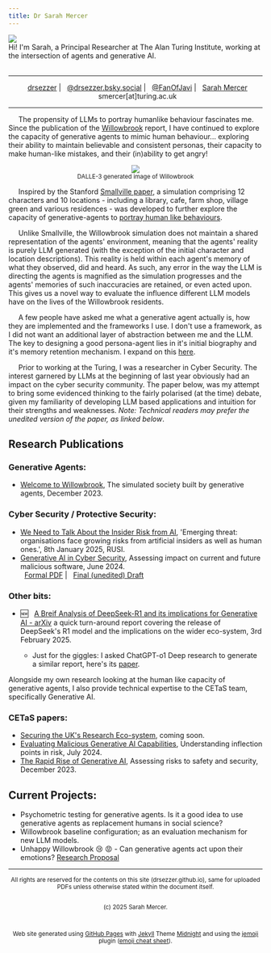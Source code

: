 ```yaml
---
title: Dr Sarah Mercer
---
```

<div class="sm_Parent">
    <div class="sm_child1">
      <img src="https://drsezzer.github.io/profile_pic.png" />
    </div>
    <div class="sm_child2">
      Hi! I'm Sarah, a Principal Researcher at The Alan Turing Institute, working at the intersection of agents and generative AI.
    </div>
</div>

<br>

<hr>
<p valign="center" align="center">
<big><i class="fa-brands fa-square-github"></i></big>&nbsp;&nbsp;<a href="https://github.com/drsezzer/">drsezzer</a> |
<big><i class="fa-brands fa-bluesky"></i></big>&nbsp;&nbsp;<a href="https://bsky.app/profile/drsezzer.bsky.social">@drsezzer.bsky.social</a> |
<big><i class="fa-brands fa-square-x-twitter"></i></big>&nbsp;&nbsp;<a href="https://twitter.com/fanofjavi">@FanOfJavi</a> | 
<big><i class="fa-brands fa-linkedin"></i></big>&nbsp;&nbsp;<a href="https://www.linkedin.com/in/sarah-mercer-033609273">Sarah Mercer</a>
<br>
<big><i class="fa-solid fa-envelope"></i></big>&nbsp;&nbsp;smercer[at]turing.ac.uk
</p>
<hr>

&nbsp;&nbsp;&nbsp;&nbsp; The propensity of LLMs to portray humanlike behaviour fascinates me.  Since the publication of the <a href="https://cetas.turing.ac.uk/publications/welcome-willowbrook">Willowbrook</a> report, I have continued to explore the capacity of generative agents to mimic human behaviour... exploring their ability to maintain believable and consistent personas, their capacity to make human-like mistakes, and their (in)ability to get angry!


<p align=center><img src="https://drsezzer.github.io/willowbrook1.png" /><br>
<small>DALLE-3 generated image of Willowbrook</small></p>

&nbsp;&nbsp;&nbsp;&nbsp; Inspired by the Stanford <a href="https://hai.stanford.edu/news/computational-agents-exhibit-believable-humanlike-behavior">Smallville paper</a>, a simulation comprising 12 characters and 10 locations - including a library, cafe, farm shop, village green and various residences - was developed to further explore the capacity of generative-agents to [portray human like behaviours](layers.md).


&nbsp;&nbsp;&nbsp;&nbsp; Unlike Smallville, the Willowbrook simulation does not maintain a shared representation of the agents' environment, meaning that the agents' reality is purely LLM generated (with the exception of the initial character and location descriptions).  This reality is held within each agent's memory of what they observed, did and heard. As such, any error in the way the LLM is directing the agents is magnified as the simulation progresses and the agents' memories of such inaccuracies are retained, or even acted upon.  This gives us a novel way to evaluate the influence different LLM models have on the lives of the Willowbrook residents.


&nbsp;&nbsp;&nbsp;&nbsp; A few people have asked me what a generative agent actually is, how they are implemented and the frameworks I use.  I don't use a framework, as I did not want an additional layer of abstraction between me and the LLM.  The key to designing a good persona-agent lies in it's initial biography and it's memory retention mechanism. I expand on this [here](agent_architecture.md).


&nbsp;&nbsp;&nbsp;&nbsp; Prior to working at the Turing, I was a researcher in Cyber Security.  The interest garnered by LLMs at the beginning of last year obviously had an impact on the cyber security community.  The paper below, was my attempt to bring some evidenced thinking to the fairly polarised (at the time) debate, given my familiarity of developing LLM based applications and intuition for their strengths and weaknesses.  <i>Note: Technical readers may prefer the unedited version of the paper, as linked below</i>.


## Research Publications

### Generative Agents:

* [Welcome to Willowbrook](https://cetas.turing.ac.uk/publications/welcome-willowbrook), The simulated society built by generative agents, December 2023. 

### Cyber Security / Protective Security:

* [We Need to Talk About the Insider Risk from AI](https://rusi.org/explore-our-research/publications/commentary/we-need-talk-about-insider-risk-ai), 'Emerging threat: organisations face growing risks from artificial insiders as well as human ones.', 8th January 2025, RUSI.
* [Generative AI in Cyber Security](https://cetas.turing.ac.uk/publications/generative-ai-cybersecurity), Assessing impact on current and future malicious software, June 2024. <br> 
<i class="fa-solid fa-file-pdf"></i>&nbsp;&nbsp;[Formal PDF](docs/cetas_briefing_paper_-_evaluating_malicious_generative_ai_capabilities.pdf) | <i class="fa-solid fa-pen-ruler"></i>&nbsp;&nbsp;[Final (unedited) Draft](raw_malicious_genai.md)

### Other bits:

* :new: &nbsp;&nbsp;[A Breif Analysis of DeepSeek-R1 and its implications for Generative AI - arXiv](https://arxiv.org/abs/2502.02523) a quick turn-around report covering the release of DeepSeek's R1 model and the implications on the wider eco-system, 3rd February 2025.

  * Just for the giggles: I asked ChatGPT-o1 Deep research to generate a similar report, here's its [paper](DeepResearch-DeepSeekR1_and_DeepSeekV3.pdf).

<p></p>
<p>Alongside my own research looking at the human like capacity of generative agents, I also provide technical expertise to the CETaS team, specifically Generative AI.</p>

### CETaS papers:

* [Securing the UK's Research Eco-system](https://cetas.turing.ac.uk/), coming soon.  <!-- <i class="fa-solid fa-pen-ruler"></i>&nbsp;&nbsp;[Unedited/draft Chapter2](raw_how_is_ai_different.md). -->
* [Evaluating Malicious Generative AI Capabilities](https://cetas.turing.ac.uk/publications/evaluating-malicious-generative-ai-capabilities), Understanding inflection points in risk, July 2024.
* [The Rapid Rise of Generative AI](https://cetas.turing.ac.uk/publications/rapid-rise-generative-ai), Assessing risks to safety and security, December 2023.

## Current Projects:

* Psychometric testing for generative agents.  Is it a good idea to use generative agents as replacement humans in social science?
* Willowbrook baseline configuration; as an evaluation mechanism for new LLM models.
* Unhappy Willowbrook :cry: :rage: - Can generative agents act upon their emotions?  [Research Proposal](rp_unhappy_willowbrook.md)

<hr>

<div align="center">
<small>All rights are reserved for the contents on this site (drsezzer.github.io), same for uploaded PDFs unless otherwise stated within the document itself. 

<br> (c) 2025 Sarah Mercer.

<br><br>Web site generated using <a href="https://docs.github.com/en/pages/getting-started-with-github-pages/about-github-pages">GitHub Pages</a> with <a href="https://jekyllrb.com/">Jekyll</a> Theme <a href="https://github.com/pages-themes/midnight">Midnight</a> and using the <a href="https://github.com/jekyll/jemoji">jemoji</a> plugin (<a href="https://github.com/ikatyang/emoji-cheat-sheet/blob/master/README.md">emoji cheat sheet</a>).

<br><br>
</small>
</div>

